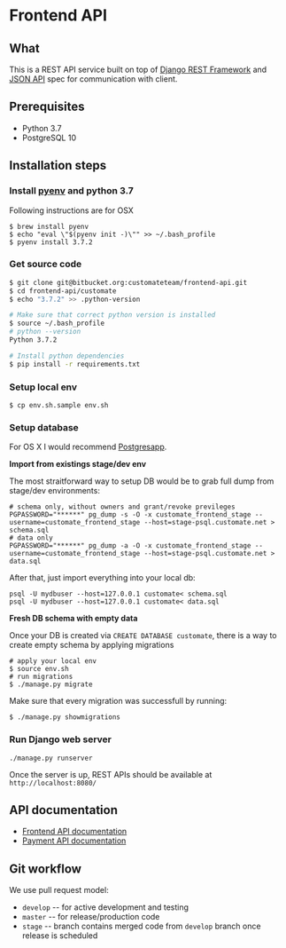 # Frontend API

## What
This is a REST API service built on top of [Django REST Framework](https://django-rest-framework.readthedocs.io) and
[JSON API](https://jsonapi.org) spec for communication with client.

## Prerequisites

* Python 3.7
* PostgreSQL 10


## Installation steps
### Install [pyenv](https://github.com/pyenv/pyenv) and python 3.7
Following instructions are for OSX
```
$ brew install pyenv
$ echo "eval \"$(pyenv init -)\"" >> ~/.bash_profile
$ pyenv install 3.7.2
```


### Get source code
```bash
$ git clone git@bitbucket.org:customateteam/frontend-api.git
$ cd frontend-api/customate
$ echo "3.7.2" >> .python-version

# Make sure that correct python version is installed
$ source ~/.bash_profile
# python --version
Python 3.7.2

# Install python dependencies
$ pip install -r requirements.txt

```


### Setup local env
```
$ cp env.sh.sample env.sh
```


### Setup database
For OS X I would recommend [Postgresapp](http://postgresapp.com/documentation/).

**Import from existings stage/dev env**

The most straitforward way to setup DB would be to grab full dump from stage/dev environments:
```
# schema only, without owners and grant/revoke previleges
PGPASSWORD="******" pg_dump -s -O -x customate_frontend_stage --username=customate_frontend_stage --host=stage-psql.customate.net > schema.sql
# data only
PGPASSWORD="******" pg_dump -a -O -x customate_frontend_stage --username=customate_frontend_stage --host=stage-psql.customate.net > data.sql

```

After that, just import everything into your local db:
```
psql -U mydbuser --host=127.0.0.1 customate< schema.sql
psql -U mydbuser --host=127.0.0.1 customate< data.sql
```

**Fresh DB schema with empty data**

Once your DB is created via `CREATE DATABASE customate`, there is a way to create empty schema by applying migrations
```
# apply your local env
$ source env.sh
# run migrations
$ ./manage.py migrate
```

Make sure that every migration was successfull by running:

```
$ ./manage.py showmigrations
```


### Run Django web server

```
./manage.py runserver
```

Once the server is up, REST APIs should be available at `http://localhost:8080/`


## API documentation

* [Frontend API documentation](https://frontendservice.docs.apiary.io/)
* [Payment API documentation](https://customatepayment.docs.apiary.io/)


## Git workflow
We use pull request model:

* `develop` -- for active development and testing
* `master` -- for release/production code
* `stage` -- branch contains merged code from `develop` branch once release is scheduled

